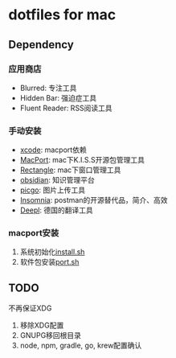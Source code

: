# dotfiles for mac

## Dependency

### 应用商店

* Blurred: 专注工具
* Hidden Bar: 强迫症工具
* Fluent Reader: RSS阅读工具

### 手动安装

* [xcode](https://developer.apple.com/download/all/): macport依赖
* [MacPort](https://www.macports.org/): mac下K.I.S.S开源包管理工具
* [Rectangle](https://rectangleapp.com/): mac下窗口管理工具
* [obsidian](https://obsidian.md/): 知识管理平台
* [picgo](https://github.com/Molunerfinn/PicGo): 图片上传工具
* [Insomnia](https://insomnia.rest/): postman的开源替代品，简介、高效
* [Deepl](https://www.deepl.com/en/app/): 德国的翻译工具

### macport安装

1. 系统初始化[install.sh](/install/install.sh)
2. 软件包安装[port.sh](/install/port.sh)

## TODO

不再保证XDG

1. 移除XDG配置
2. GNUPG移回根目录
3. node, npm, gradle, go, krew配置确认

